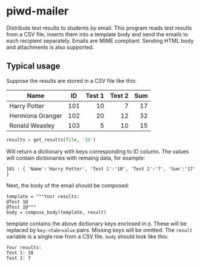 # piwd-mailer

Distribute test results to students by email. This program reads test results
from a CSV file, inserts them into a template body and send the emails to
each recipient separately. Emails are MIME compliant. Sending HTML body
and attachments is also supported.

## Typical usage

Suppose the results are stored in a CSV file like this:

| Name             | ID  |Test 1 | Test 2 | Sum |
|------------------|-----|------:|-------:|----:|
| Harry Potter     | 101 |    10 |     7  |  17 |
| Hermiona Granger | 102 |    20 |    12  |  32 |
| Ronald Weasley   | 103 |     5 |    10  |  15 |

```python
results = get_results(file, 'ID')
```

Will return a dictionary with keys corresponding to ID column.
The values will contain dictionaries with remaing data, for example:

```
101 : { 'Name':'Harry Potter', 'Test 1':'10', 'Test 2':'7', 'Sum':'17' }
```

Next, the body of the email should be composed:

```
template = """Your results:
@Test 1@
@Test 2@"""
body = compose_body(template, result)
```

template contains the above dictionary keys enclosed in `@`. These will
be replaced by `key:<tab>value` pairs. Missing keys will be omitted.
The `result` variable is a single row from a CSV file. `body` should
look like this:

```
Your results:
Test 1:	10
Test 2:	7
```
